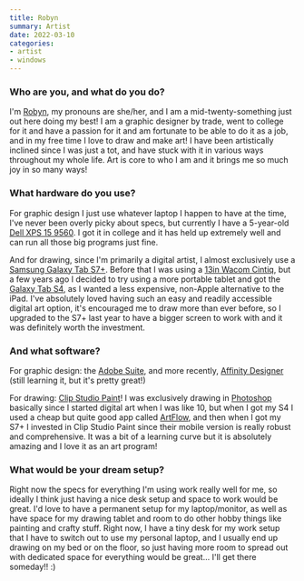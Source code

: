 ```yaml
---
title: Robyn
summary: Artist
date: 2022-03-10
categories:
- artist
- windows
---
```


### Who are you, and what do you do?

I'm [Robyn](https://twitter.com/haykebyr "Robyn's Twitter account."), my pronouns are she/her, and I am a mid-twenty-something just out here doing my best! I am a graphic designer by trade, went to college for it and have a passion for it and am fortunate to be able to do it as a job, and in my free time I love to draw and make art! I have been artistically inclined since I was just a tot, and have stuck with it in various ways throughout my whole life. Art is core to who I am and it brings me so much joy in so many ways!

### What hardware do you use?

For graphic design I just use whatever laptop I happen to have at the time, I've never been overly picky about specs, but currently I have a 5-year-old [Dell XPS 15 9560][xps-15-9560]. I got it in college and it has held up extremely well and can run all those big programs just fine.

And for drawing, since I'm primarily a digital artist, I almost exclusively use a [Samsung Galaxy Tab S7+][galaxy-tab-s7-plus]. Before that I was using a [13in Wacom Cintiq][cintiq], but a few years ago I decided to try using a more portable tablet and got the [Galaxy Tab S4][galaxy-tab-s4], as I wanted a less expensive, non-Apple alternative to the iPad. I've absolutely loved having such an easy and readily accessible digital art option, it's encouraged me to draw more than ever before, so I upgraded to the S7+ last year to have a bigger screen to work with and it was definitely worth the investment.

### And what software?

For graphic design: the [Adobe Suite][creative-suite], and more recently, [Affinity Designer][affinity-designer] (still learning it, but it's pretty great!)

For drawing: [Clip Studio Paint][clip-studio-paint]! I was exclusively drawing in [Photoshop][] basically since I started digital art when I was like 10, but when I got my S4 I used a cheap but quite good app called [ArtFlow][], and then when I got my S7+ I invested in Clip Studio Paint since their mobile version is really robust and comprehensive. It was a bit of a learning curve but it is absolutely amazing and I love it as an art program!

### What would be your dream setup?

Right now the specs for everything I'm using work really well for me, so ideally I think just having a nice desk setup and space to work would be great. I'd love to have a permanent setup for my laptop/monitor, as well as have space for my drawing tablet and room to do other hobby things like painting and crafty stuff. Right now, I have a tiny desk for my work setup that I have to switch out to use my personal laptop, and I usually end up drawing on my bed or on the floor, so just having more room to spread out with dedicated space for everything would be great... I'll get there someday!! :)

[affinity-designer]: https://en.wikipedia.org/wiki/Affinity_Designer "A vector graphics editor."
[artflow]: http://artflowstudio.com/ "A drawing app for Android."
[cintiq]: https://www.wacom.com/en-us/us/cintiq "A computer screen you can draw on."
[clip-studio-paint]: https://www.clipstudio.net/en "A drawing program aimed at manga artists."
[creative-suite]: https://www.adobe.com/creativecloud.html "A collection of design tools."
[galaxy-tab-s4]: http://web.archive.org/web/20221226002544/https://www.samsung.com/us/explore/tab-s4/ "A 10.5 inch Android tablet."
[galaxy-tab-s7-plus]: https://www.samsung.com/us/tablets/ "A 12.4 inch Android tablet."
[photoshop]: https://www.adobe.com/products/photoshop.html "A bitmap image editor."
[xps-15-9560]: https://www.dell.com/us/dfh/p/xps-15-9560-laptop/pd "A 15.6 inch PC laptop."

